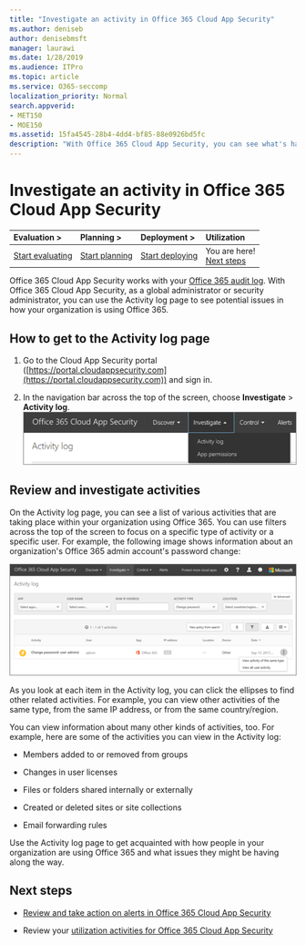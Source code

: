 ```yaml
---
title: "Investigate an activity in Office 365 Cloud App Security"
ms.author: deniseb
author: denisebmsft
manager: laurawi
ms.date: 1/28/2019
ms.audience: ITPro
ms.topic: article
ms.service: O365-seccomp
localization_priority: Normal
search.appverid:
- MET150
- MOE150
ms.assetid: 15fa4545-28b4-4dd4-bf85-88e0926bd5fc
description: "With Office 365 Cloud App Security, you can see what's happening in your Office 365 environment by looking over and investigating activities and accounts. "
---
```


# Investigate an activity in Office 365 Cloud App Security
  
|****Evaluation** \>**|****Planning** \>**|****Deployment** \>**|****Utilization****|
|:-----|:-----|:-----|:-----|
|[Start evaluating](office-365-cas-overview.md) <br/> |[Start planning](get-ready-for-office-365-cas.md) <br/> |[Start deploying](turn-on-office-365-cas.md) <br/> |You are here!  <br/> [Next steps](#next-steps) <br/> |
   
Office 365 Cloud App Security works with your [Office 365 audit log](detailed-properties-in-the-office-365-audit-log.md). With Office 365 Cloud App Security, as a global administrator or security administrator, you can use the Activity log page to see potential issues in how your organization is using Office 365.
  
## How to get to the Activity log page

1. Go to the Cloud App Security portal ([https://portal.cloudappsecurity.com](https://portal.cloudappsecurity.com)) and sign in.
  
2. In the navigation bar across the top of the screen, choose **Investigate** \> **Activity log**.<br/>![In the O365 CAS portal, choose Investigate.](media/8c7b87c9-71a6-4952-adb2-185e941ffe9a.png)
  
## Review and investigate activities

On the Activity log page, you can see a list of various activities that are taking place within your organization using Office 365. You can use filters across the top of the screen to focus on a specific type of activity or a specific user. For example, the following image shows information about an organization's Office 365 admin account's password change:
  
![In Office 365 Cloud App Security, choose Investigate \> Activity log.](media/5d54600c-59cd-4f33-b4f0-29b75c37baae.png)
  
As you look at each item in the Activity log, you can click the ellipses to find other related activities. For example, you can view other activities of the same type, from the same IP address, or from the same country/region.
  
You can view information about many other kinds of activities, too. For example, here are some of the activities you can view in the Activity log:
  
- Members added to or removed from groups
    
- Changes in user licenses
    
- Files or folders shared internally or externally
    
- Created or deleted sites or site collections
    
- Email forwarding rules
    
Use the Activity log page to get acquainted with how people in your organization are using Office 365 and what issues they might be having along the way.
  
## Next steps

- [Review and take action on alerts in Office 365 Cloud App Security](review-office-365-cas-alerts.md)
    
- Review your [utilization activities for Office 365 Cloud App Security](utilization-activities-for-ocas.md)
    

